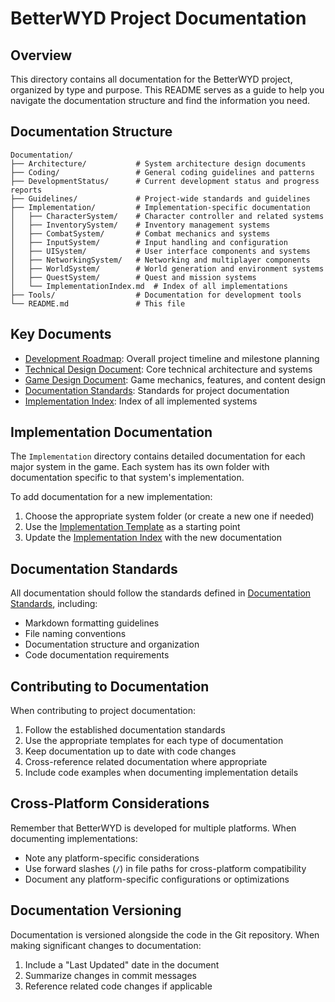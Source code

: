 # BetterWYD Project Documentation

## Overview

This directory contains all documentation for the BetterWYD project, organized by type and purpose. This README serves as a guide to help you navigate the documentation structure and find the information you need.

## Documentation Structure

```
Documentation/
├── Architecture/           # System architecture design documents
├── Coding/                 # General coding guidelines and patterns
├── DevelopmentStatus/      # Current development status and progress reports
├── Guidelines/             # Project-wide standards and guidelines
├── Implementation/         # Implementation-specific documentation
│   ├── CharacterSystem/    # Character controller and related systems
│   ├── InventorySystem/    # Inventory management systems
│   ├── CombatSystem/       # Combat mechanics and systems
│   ├── InputSystem/        # Input handling and configuration
│   ├── UISystem/           # User interface components and systems
│   ├── NetworkingSystem/   # Networking and multiplayer components
│   ├── WorldSystem/        # World generation and environment systems
│   ├── QuestSystem/        # Quest and mission systems
│   └── ImplementationIndex.md  # Index of all implementations
├── Tools/                  # Documentation for development tools
└── README.md               # This file
```

## Key Documents

- [Development Roadmap](./DevelopmentRoadmap.md): Overall project timeline and milestone planning
- [Technical Design Document](./TechnicalDesignDocument.md): Core technical architecture and systems
- [Game Design Document](./GameDesignDocument.md): Game mechanics, features, and content design
- [Documentation Standards](./Guidelines/DocumentationStandards.md): Standards for project documentation
- [Implementation Index](./Implementation/ImplementationIndex.md): Index of all implemented systems

## Implementation Documentation

The `Implementation` directory contains detailed documentation for each major system in the game. Each system has its own folder with documentation specific to that system's implementation.

To add documentation for a new implementation:

1. Choose the appropriate system folder (or create a new one if needed)
2. Use the [Implementation Template](./Implementation/ImplementationTemplate.md) as a starting point
3. Update the [Implementation Index](./Implementation/ImplementationIndex.md) with the new documentation

## Documentation Standards

All documentation should follow the standards defined in [Documentation Standards](./Guidelines/DocumentationStandards.md), including:

- Markdown formatting guidelines
- File naming conventions
- Documentation structure and organization
- Code documentation requirements

## Contributing to Documentation

When contributing to project documentation:

1. Follow the established documentation standards
2. Use the appropriate templates for each type of documentation
3. Keep documentation up to date with code changes
4. Cross-reference related documentation where appropriate
5. Include code examples when documenting implementation details

## Cross-Platform Considerations

Remember that BetterWYD is developed for multiple platforms. When documenting implementations:

- Note any platform-specific considerations
- Use forward slashes (`/`) in file paths for cross-platform compatibility
- Document any platform-specific configurations or optimizations

## Documentation Versioning

Documentation is versioned alongside the code in the Git repository. When making significant changes to documentation:

1. Include a "Last Updated" date in the document
2. Summarize changes in commit messages
3. Reference related code changes if applicable